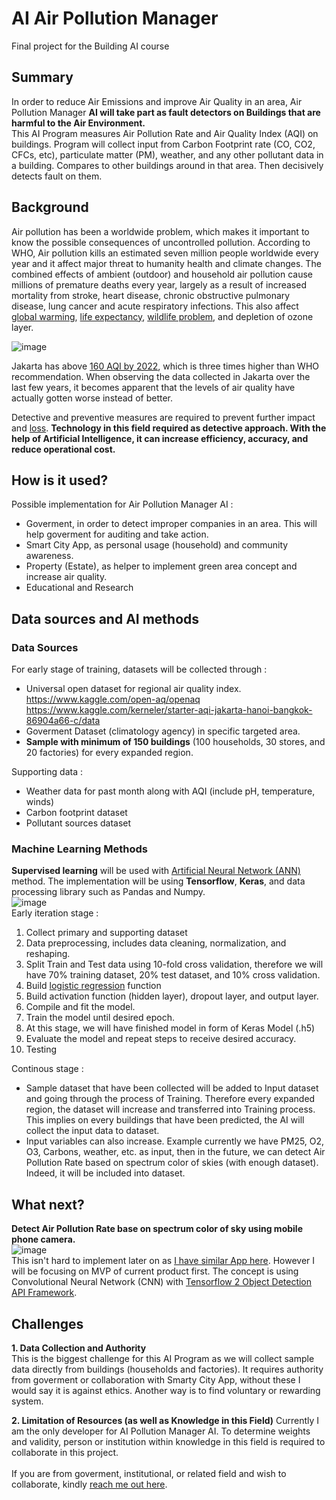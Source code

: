 # AI Air Pollution Manager
Final project for the Building AI course

## Summary
In order to reduce Air Emissions and improve Air Quality in an area, Air Pollution Manager **AI will take part as fault detectors on Buildings that are harmful to the Air Environment.** <br/>
This AI Program measures Air Pollution Rate and Air Quality Index (AQI) on buildings. Program will collect input from Carbon Footprint rate (CO, CO2, CFCs, etc), particulate matter (PM), weather, and any other pollutant data in a building. Compares to other buildings around in that area. Then decisively detects fault on them. <br/>

## Background
Air pollution has been a worldwide problem, which makes it important to know the possible consequences of uncontrolled pollution. According to WHO, Air pollution kills an estimated seven million people worldwide every year and it affect major threat to humanity health and climate changes. The combined effects of ambient (outdoor) and household air pollution cause millions of premature deaths every year, largely as a result of increased mortality from stroke, heart disease, chronic obstructive pulmonary disease, lung cancer and acute respiratory infections. This also affect [global warming](https://www.eea.europa.eu/publications/2599XXX/page009.html), [life expectancy](https://journals.lww.com/epidem/Fulltext/2013/01000/Effect_of_Air_Pollution_Control_on_Life_Expectancy.4.aspx), [wildlife problem](https://www.ncbi.nlm.nih.gov/pmc/articles/PMC7044178/), and depletion of ozone layer.

![image](https://user-images.githubusercontent.com/28497662/151737966-2dd77292-4eca-4f8a-a90f-fd74407fe517.png) 

Jakarta has above [160 AQI by 2022](https://www.iqair.com/indonesia/jakarta), which is three times higher than WHO recommendation. When observing the data collected in Jakarta over the last few years, it becomes apparent that the levels of air quality have actually gotten worse instead of better. <br/>

Detective and preventive measures are required to prevent further impact and [loss](https://earth.stanford.edu/news/how-much-does-air-pollution-cost-us#gs.o5rkoq). **Technology in this field required as detective approach. With the help of Artificial Intelligence, it can increase efficiency, accuracy, and reduce operational cost.**

## How is it used?
Possible implementation for Air Pollution Manager AI : <br/>
- Goverment, in order to detect improper companies in an area. This will help goverment for auditing and take action.
- Smart City App, as personal usage (household) and community awareness.
- Property (Estate), as helper to implement green area concept and increase air quality.
- Educational and Research

## Data sources and AI methods
### Data Sources
For early stage of training, datasets will be collected through : <br/>
- Universal open dataset for regional air quality index.<br/>
https://www.kaggle.com/open-aq/openaq <br/>
https://www.kaggle.com/kerneler/starter-aqi-jakarta-hanoi-bangkok-86904a66-c/data
- Goverment Dataset (climatology agency) in specific targeted area.
- **Sample with minimum of 150 buildings** (100 households, 30 stores, and 20 factories) for every expanded region.

Supporting data : <br/>
- Weather data for past month along with AQI (include pH, temperature, winds)
- Carbon footprint dataset
- Pollutant sources dataset


### Machine Learning Methods
**Supervised learning** will be used with [Artificial Neural Network (ANN)](https://en.wikipedia.org/wiki/Artificial_neural_network) method. The implementation will be using **Tensorflow**, **Keras**, and data processing library such as Pandas and Numpy. <br/>
![image](https://user-images.githubusercontent.com/28497662/151931756-43f3c284-67f1-4224-9d2f-d5457263e949.png) <br/>
Early iteration stage : <br/>
1.  Collect primary and supporting dataset
2.  Data preprocessing, includes data cleaning, normalization, and reshaping.
3.  Split Train and Test data using 10-fold cross validation, therefore we will have 70% training dataset, 20% test dataset, and 10% cross validation.
4.  Build [logistic regression](https://towardsdatascience.com/logistic-regression-detailed-overview-46c4da4303bc) function
5.  Build activation function (hidden layer), dropout layer, and output layer.
6.  Compile and fit the model.
7.  Train the model until desired epoch.
8.  At this stage, we will have finished model in form of Keras Model (.h5)
9.  Evaluate the model and repeat steps to receive desired accuracy.
10.  Testing

Continous stage : <br/>
- Sample dataset that have been collected will be added to Input dataset and going through the process of Training. Therefore every expanded region, the dataset will increase and transferred into Training process. This implies on every buildings that have been predicted, the AI will collect the input data to dataset.
- Input variables can also increase. Example currently we have PM25, O2, O3, Carbons, weather, etc. as input, then in the future, we can detect Air Pollution  Rate based on spectrum color of skies (with enough dataset). Indeed, it will be included into dataset.

## What next?
**Detect Air Pollution Rate base on spectrum color of sky using mobile phone camera.** <br/>
![image](https://user-images.githubusercontent.com/28497662/151937793-ff73ade8-619a-4a15-bada-a8788f6717a7.png) <br/>
This isn't hard to implement later on as [I have similar App here](https://github.com/brianestadimas/safemask-ai). However I will be focusing on MVP of current product first. The concept is using Convolutional Neural Network (CNN) with [Tensorflow 2 Object Detection API Framework](https://tensorflow-object-detection-api-tutorial.readthedocs.io/en/latest/).

## Challenges
**1. Data Collection and Authority**<br/>
This is the biggest challenge for this AI Program as we will collect sample data directly from buildings (households and factories). It requires authority from goverment or collaboration with Smarty City App, without these I would say it is against ethics. Another way is to find voluntary or rewarding system.<br/>

**2. Limitation of Resources (as well as Knowledge in this Field)**
Currently I am the only developer for AI Pollution Manager AI. To determine weights and validity, person or institution within knowledge in this field is required to collaborate in this project. <br/>
<br/>
If you are from goverment, institutional, or related field and wish to collaborate, kindly [reach me out here](https://www.linkedin.com/in/brianestadimas/).






